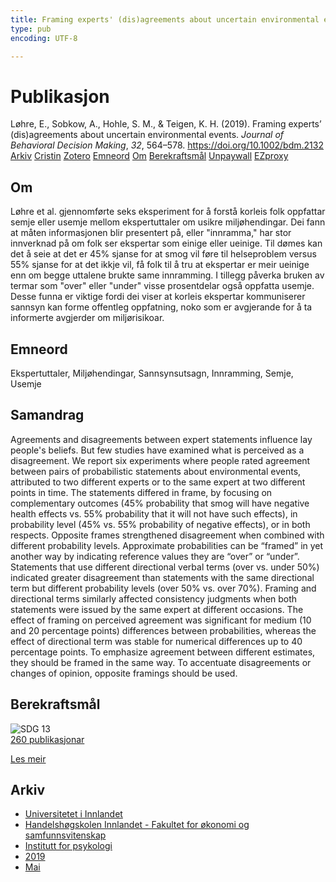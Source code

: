 ```yaml
---
title: Framing experts' (dis)agreements about uncertain environmental events
type: pub
encoding: UTF-8

---
```

<h1>Publikasjon</h1>
<article id="csl-bib-container-MAAS75GX" class="csl-bib-container">
  <div class="csl-bib-body"> <div class="csl-entry">Løhre, E., Sobkow, A., Hohle, S. M., &#38; Teigen, K. H. (2019). Framing experts’ (dis)agreements about uncertain environmental events. <i>Journal of Behavioral Decision Making</i>, <i>32</i>, 564–578. <a href="https://doi.org/10.1002/bdm.2132">https://doi.org/10.1002/bdm.2132</a></div> </div>
  <div class="csl-bib-buttons">
    <a href="#taxonomy-article-MAAS75GX" alt="archive" class="csl-bib-button">Arkiv</a>
    <a href="https://app.cristin.no/results/show.jsf?id=1695949" alt="Cristin" class="csl-bib-button">Cristin</a>
    <a href="http://zotero.org/groups/5881554/items/MAAS75GX" alt="Zotero" class="csl-bib-button">Zotero</a>
    <a href="#keywords-article-MAAS75GX" alt="keywords" class="csl-bib-button">Emneord</a>
    <a href="#about-article-MAAS75GX" alt="about_pub" class="csl-bib-button">Om</a>
    <a href="#sdg-article-MAAS75GX" alt="sdg" class="csl-bib-button">Berekraftsmål</a>
    <a href="https://doi.org/10.1002/bdm.2132" alt="Unpaywall" class="csl-bib-button">Unpaywall</a>
    <a href="https://doi.org/10.1002/bdm.2132" alt="EZproxy" class="csl-bib-button">EZproxy</a>
  </div>
  <div id="csl-bib-meta-container-MAAS75GX"></div>
</article>
<div id="csl-bib-meta-MAAS75GX" class="csl-bib-meta">
  <article id="about-article-MAAS75GX" class="about_pub-article">
    <h1>Om</h1>
    Løhre et al. gjennomførte seks eksperiment for å forstå korleis folk oppfattar semje eller usemje mellom ekspertuttaler om usikre miljøhendingar. Dei fann at måten informasjonen blir presentert på, eller "innramma," har stor innverknad på om folk ser ekspertar som einige eller ueinige. Til dømes kan det å seie at det er 45% sjanse for at smog vil føre til helseproblem versus 55% sjanse for at det ikkje vil, få folk til å tru at ekspertar er meir ueinige enn om begge uttalene brukte same innramming. I tillegg påverka bruken av termar som "over" eller "under" visse prosentdelar også oppfatta usemje. Desse funna er viktige fordi dei viser at korleis ekspertar kommuniserer sannsyn kan forme offentleg oppfatning, noko som er avgjerande for å ta informerte avgjerder om miljørisikoar.
  </article>
  <article id="keywords-article-MAAS75GX" class="keywords-article">
    <h1>Emneord</h1>
    Ekspertuttaler, Miljøhendingar, Sannsynsutsagn, Innramming, Semje, Usemje
  </article>
  <article id="abstract-article-MAAS75GX" class="abstract-article">
    <h1>Samandrag</h1>
    Agreements and disagreements between expert statements influence lay people's beliefs. But few studies have examined what is perceived as a disagreement. We report six experiments where people rated agreement between pairs of probabilistic statements about environmental events, attributed to two different experts or to the same expert at two different points in time. The statements differed in 
frame, by focusing on complementary outcomes (45% probability that smog will have negative health effects vs. 55% probability that it will not have such effects), in probability level (45% vs. 55% probability of negative effects), or in both respects. Opposite frames strengthened disagreement when combined with different probability levels. Approximate probabilities can be “framed” in yet another way by indicating reference values they are “over” or “under”. Statements that use different directional verbal terms (over vs. under 50%) indicated greater disagreement 
than statements with the same directional term but different probability levels (over 50% vs. over 70%). Framing and directional terms similarly affected consistency judgments when both statements were issued by the same expert at 
different occasions. The effect of framing on perceived agreement was significant for medium (10 and 20 percentage points) differences between probabilities, whereas the effect of directional term was stable for numerical differences up to 40 percentage points. To emphasize agreement between different estimates, they should be framed in the same way. To accentuate disagreements or changes of 
opinion, opposite framings should be used.
  </article>
  <article id="sdg-article-MAAS75GX" class="sdg-article">
    <h1>Berekraftsmål</h1>
    <div class="sdg-container"><div id="sdg13" class="sdg">
        <img src="{{< params subfolder >}}images/sdg/sdg13_nn.png" class="image" alt="SDG 13">
        <div class="sdg-overlay">
          <a href="{{< params subfolder >}}nn/archive/?sdg=13#archive" class="sdg-publication-count"><span>260</span> publikasjonar</a>
          <p><a href="https://fn.no/om-fn/fns-baerekraftsmaal/stoppe-klimaendringene?lang=nno-NO" class="sdg-read-more">Les meir</a></p>
        </div>
      </div></div>
  </article>
  <article id="taxonomy-article-MAAS75GX" class="taxonomy-article">
    <h1>Arkiv</h1>
    <ul>
      <li><a href="{{< params subfolder >}}nn/archive/?key=3DCRN523">Universitetet i Innlandet</a></li>
      <li><a href="{{< params subfolder >}}nn/archive/?key=DU8Q9LN9">Handelshøgskolen Innlandet - Fakultet for økonomi og samfunnsvitenskap</a></li>
      <li><a href="{{< params subfolder >}}nn/archive/?key=KTD9NXA8">Institutt for psykologi</a></li>
      <li><a href="{{< params subfolder >}}nn/archive/?key=37B43Z6Y">2019</a></li>
      <li><a href="{{< params subfolder >}}nn/archive/?key=DUGR6377">Mai</a></li>
    </ul>
  </article>
</div>

